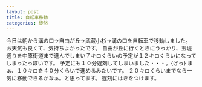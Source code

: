 ```yaml
---
layout: post
title: 自転車移動
categories: 徒然
---
```


今日は朝から溝の口→自由が丘→武蔵小杉→溝の口を自転車で移動しました。
お天気も良くて、気持ちよかったです。
自由が丘に行くときにうっかり、玉堤通りを中原街道まで進んでしまい７キロくらいの予定が１２キロくらいになってしまったっぽいです。
予定にも１０分遅刻してしまいました・・・。{げっ}
まぁ、１０キロを４０分くらいで進めるみたいです。
２０キロくらいまでなら一気に移動できるかなぁ。と思ってます。
遅刻にはきをつけます。
